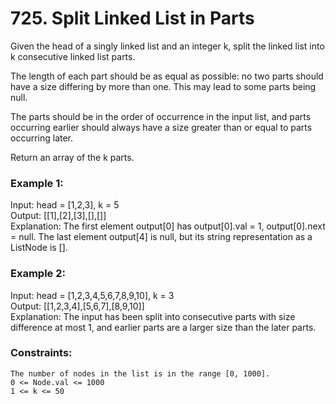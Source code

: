
# 725. Split Linked List in Parts

Given the head of a singly linked list and an integer k, split the linked list into k consecutive linked list parts.

The length of each part should be as equal as possible: no two parts should have a size differing by more than one. This may lead to some parts being null.

The parts should be in the order of occurrence in the input list, and parts occurring earlier should always have a size greater than or equal to parts occurring later.

Return an array of the k parts.

 

### Example 1:

Input: head = [1,2,3], k = 5 \
Output: [[1],[2],[3],[],[]]\
Explanation:
The first element output[0] has output[0].val = 1, output[0].next = null.
The last element output[4] is null, but its string representation as a ListNode is [].

### Example 2:

Input: head = [1,2,3,4,5,6,7,8,9,10], k = 3 \
Output: [[1,2,3,4],[5,6,7],[8,9,10]] \
Explanation:
The input has been split into consecutive parts with size difference at most 1, and earlier parts are a larger size than the later parts.

 

### Constraints:

    The number of nodes in the list is in the range [0, 1000].
    0 <= Node.val <= 1000
    1 <= k <= 50




